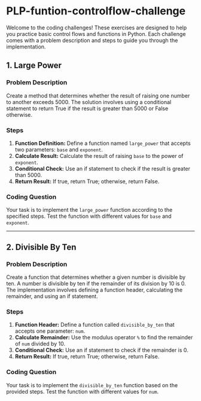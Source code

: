 ﻿# PLP-funtion-controlflow-challenge
Welcome to the coding challenges! These exercises are designed to help you practice basic control flows and functions in Python. Each challenge comes with a problem description and steps to guide you through the implementation.

## 1. Large Power

### Problem Description
Create a method that determines whether the result of raising one number to another exceeds 5000. The solution involves using a conditional statement to return True if the result is greater than 5000 or False otherwise.

### Steps
1. **Function Definition:** Define a function named `large_power` that accepts two parameters: `base` and `exponent`.
2. **Calculate Result:** Calculate the result of raising `base` to the power of `exponent`.
3. **Conditional Check:** Use an if statement to check if the result is greater than 5000.
4. **Return Result:** If true, return True; otherwise, return False.

### Coding Question
Your task is to implement the `large_power` function according to the specified steps. Test the function with different values for `base` and `exponent`.

---

## 2. Divisible By Ten

### Problem Description
Create a function that determines whether a given number is divisible by ten. A number is divisible by ten if the remainder of its division by 10 is 0. The implementation involves defining a function header, calculating the remainder, and using an if statement.

### Steps
1. **Function Header:** Define a function called `divisible_by_ten` that accepts one parameter: `num`.
2. **Calculate Remainder:** Use the modulus operator `%` to find the remainder of `num` divided by 10.
3. **Conditional Check:** Use an if statement to check if the remainder is 0.
4. **Return Result:** If true, return True; otherwise, return False.

### Coding Question
Your task is to implement the `divisible_by_ten` function based on the provided steps. Test the function with different values for `num`.
